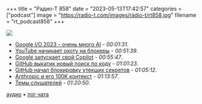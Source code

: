 +++
title = "Радио-Т 858"
date = "2023-05-13T17:42:57"
categories = ["podcast"]
image = "https://radio-t.com/images/radio-t/rt858.jpg"
filename = "rt_podcast858"
+++

![](https://radio-t.com/images/radio-t/rt858.jpg)

- [Google I/O 2023 - очень много AI](https://techcrunch.com/2023/05/10/heres-everything-google-has-announced-at-i-o-so-far/) - *00:01:31*.
- [YouTube начинает охоту на блокеры](https://www.bleepingcomputer.com/news/technology/youtube-tests-blocking-videos-unless-you-disable-ad-blockers/) - *00:51:39*.
- [Google запускает свой Copilot](https://techcrunch.com/2023/05/10/google-launches-a-github-copilot-competitor/) - *00:55:47*.
- [GitHub выкатик новый поиск по коду](https://www.theregister.com/2023/05/09/blackbird_github_search/) - *01:01:23*.
- [GitHub начал блокировку утекших секретов](https://www.bleepingcomputer.com/news/security/github-now-auto-blocks-token-and-api-key-leaks-for-all-repos/amp/) - *01:05:12*.
- [Anthropic и его 100K контекст](https://www.anthropic.com/index/100k-context-windows) - *01:13:57*.
- [Темы слушателей](https://radio-t.com/p/2023/05/09/prep-858/) - *01:20:50*.

[аудио](https://cdn.radio-t.com/rt_podcast858.mp3) • [лог чата](https://chat.radio-t.com/logs/radio-t-858.html)
<audio src="https://cdn.radio-t.com/rt_podcast858.mp3" preload="none"></audio>

